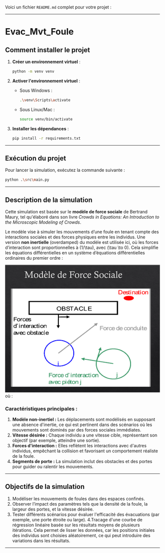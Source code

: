 Voici un fichier `README.md` complet pour votre projet :

---

# Evac_Mvt_Foule

## Comment installer le projet

1. **Créer un environnement virtuel** :

   ```bash
   python -m venv venv
   ```

2. **Activer l'environnement virtuel** :

   - Sous Windows :
     ```bash
     .\venv\Scripts\activate
     ```
   - Sous Linux/Mac :
     ```bash
     source venv/bin/activate
     ```

3. **Installer les dépendances** :
   ```bash
   pip install -r requirements.txt
   ```

---

## Exécution du projet

Pour lancer la simulation, exécutez la commande suivante :

```bash
python .\src\main.py
```

---

## Description de la simulation

Cette simulation est basée sur le **modèle de force sociale** de Bertrand Maury, tel qu'élaboré dans son livre _Crowds in Equations: An Introduction to the Microscopic Modeling of Crowds_.

Le modèle vise à simuler les mouvements d’une foule en tenant compte des interactions sociales et des forces physiques entre les individus. Une version **non inertielle** (overdamped) du modèle est utilisée ici, où les forces d’interaction sont proportionnelles à \(1/\tau\), avec \(\tau \to 0\). Cela simplifie les équations différentielles en un système d’équations différentielles ordinaires du premier ordre :

![Exemple d'image](Ressource/img1.png)
où :

### Caractéristiques principales :

1. **Modèle non-inertiel :** Les déplacements sont modélisés en supposant une absence d'inertie, ce qui est pertinent dans des scénarios où les mouvements sont dominés par des forces sociales immédiates.
2. **Vitesse désirée :** Chaque individu a une vitesse cible, représentant son objectif (par exemple, atteindre une sortie).
3. **Forces d'interaction :** Elles reflètent les interactions avec d'autres individus, empêchant la collision et favorisant un comportement réaliste de la foule.
4. **Segments de porte :** La simulation inclut des obstacles et des portes pour guider ou ralentir les mouvements.

---

## Objectifs de la simulation

1. Modéliser les mouvements de foules dans des espaces confinés.
2. Observer l’impact des paramètres tels que la densité de la foule, la largeur des portes, et la vitesse désirée.
3. Tester différents scénarios pour évaluer l'efficacité des évacuations (par exemple, une porte étroite ou large).
   4.Tracage d'une courbe de régression linéaire basée sur les résultats moyens de plusieurs itérations.
   Cela permet de lisser les données, car les positions initiales des individus sont choisies aléatoirement, ce qui peut introduire des variations dans les résultats.

---
